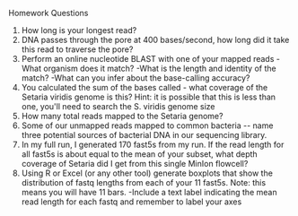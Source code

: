 Homework Questions
1.	How long is your longest read?
2.	DNA passes through the pore at 400 bases/second, how long did it take this read to traverse the pore?
3.	Perform an online nucleotide BLAST with one of your mapped reads
-What organism does it match?
-What is the length and identity of the match?
-What can you infer about the base-calling accuracy?
4.	You calculated the sum of the bases called - what coverage of the Setaria viridis genome is this?
Hint: it is possible that this is less than one, you'll need to search the S. viridis genome size
5.	How many total reads mapped to the Setaria genome?
6.	Some of our unmapped reads mapped to common bacteria -- name three potential sources of bacterial DNA in our sequencing library.
7.	In my full run, I generated 170 fast5s from my run.
If the read length for all fast5s is about equal to the mean of your subset, what depth coverage of Setaria did I get from this single MinIon flowcell?
8.	Using R or Excel (or any other tool) generate boxplots that show the distribution of fastq lengths from each of your 11 fast5s. Note: this means you will have 11 bars.
-Include a text label indicating the mean read length for each fastq and remember to label your axes

